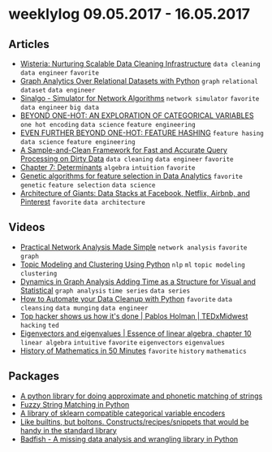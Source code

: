 # weeklylog 09.05.2017 - 16.05.2017

## Articles
- [Wisteria: Nurturing Scalable Data Cleaning Infrastructure](http://sampleclean.org/updated-demo.pdf) `data cleaning` `data engineer` `favorite`
- [Graph Analytics Over Relational Datasets with Python](http://blog.districtdatalabs.com/graph-analytics-over-relational-datasets) `graph` `relational dataset` `data engineer`
- [Sinalgo - Simulator for Network Algorithms](http://disco.ethz.ch/projects/sinalgo/download.html) `network simulator` `favorite` `data engineer` `big data` 
- [BEYOND ONE-HOT: AN EXPLORATION OF CATEGORICAL VARIABLES](http://www.willmcginnis.com/2015/11/29/beyond-one-hot-an-exploration-of-categorical-variables/) `one hot encoding` `data science` `feature engineering`
- [EVEN FURTHER BEYOND ONE-HOT: FEATURE HASHING](http://www.willmcginnis.com/2016/01/16/even-further-beyond-one-hot-hashing/) `feature hasing` `data science` `feature engineering`
- [A Sample-and-Clean Framework for Fast and Accurate Query Processing on Dirty Data](https://amplab.cs.berkeley.edu/wp-content/uploads/2014/05/sampleclean-sigmod14.pdf) `data cleaning` `data engineer` `favorite`
- [Chapter 7: Determinants](http://immersivemath.com/ila/ch07_determinants/ch07.html) `algebra` `intuition` `favorite`
- [Genetic algorithms for feature selection in Data Analytics](https://www.neuraldesigner.com/blog/genetic_algorithms_for_feature_selection) `favorite` `genetic` `feature selection` `data science`
- [Architecture of Giants: Data Stacks at Facebook, Netflix, Airbnb, and Pinterest](https://blog.keen.io/architecture-of-giants-data-stacks-at-facebook-netflix-airbnb-and-pinterest-9b7cd881af54) `favorite` `data architecture`


## Videos
- [Practical Network Analysis Made Simple](https://www.youtube.com/watch?v=jdvlZJKK4F0) `network analysis` `favorite` `graph`
- [Topic Modeling and Clustering Using Python](https://www.youtube.com/watch?v=ZxbDSDGdQxc) `nlp` `ml` `topic modeling` `clustering`
- [Dynamics in Graph Analysis Adding Time as a Structure for Visual and Statistical](https://www.youtube.com/watch?v=QhMZ1PmlJn4) `graph analysis` `time series` `data series`
- [How to Automate your Data Cleanup with Python](https://www.youtube.com/watch?v=gp-ngPV_ZX8) `favorite` `data cleansing` `data munging` `data engineer`   
- [Top hacker shows us how it's done | Pablos Holman | TEDxMidwest](https://www.youtube.com/watch?v=hqKafI7Amd8) `hacking` `ted`
- [Eigenvectors and eigenvalues | Essence of linear algebra, chapter 10](https://www.youtube.com/watch?v=PFDu9oVAE-g) `linear algebra` `intuitive` `favorite` `eigenvectors` `eigenvalues`
- [History of Mathematics in 50 Minutes](https://www.youtube.com/watch?v=YsEcpS-hyXw) `favorite` `history` `mathematics`

## Packages
- [A python library for doing approximate and phonetic matching of strings](https://github.com/jamesturk/jellyfish)
- [Fuzzy String Matching in Python](https://github.com/seatgeek/fuzzywuzzy)
- [A library of sklearn compatible categorical variable encoders ](https://github.com/scikit-learn-contrib/categorical-encoding/)
- [Like builtins, but boltons. Constructs/recipes/snippets that would be handy in the standard library](https://github.com/mahmoud/boltons)
- [Badfish - A missing data analysis and wrangling library in Python](https://github.com/harshnisar/badfish)



